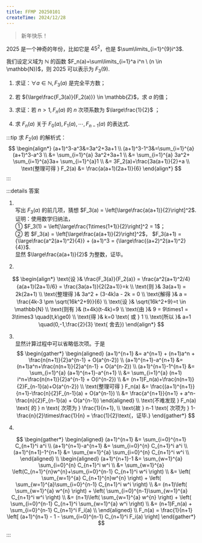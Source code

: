```yaml
---
title: FFMP 20250101
createTime: 2024/12/28
---
```


> 新年快乐！

$2025$ 是一个神奇的年份，比如它是 $45^2$，也是 $\sum\limits_{i=1}^{9}i^3$.

我们设定义域为 $\mathbb{N}$ 的函数 $F_n(a)=\sum\limits_{i=1}^a i^n \ (n \in \mathbb{N})$，则 $2025$ 可以表示为 $F_3(9)$.

1. 求证：$\forall a\in\mathbb{N}, F_3(a)$ 是完全平方数；

2. 若 ${\large\frac{F_3(a)}{F_2(a)}} \in \mathbb{Z}$，求 $a$ 的值；

3. 求证：若 $n>1, F_n(a)$ 的 $n$ 次项系数为 $\large\frac{1}{2}$ ；

4. 求 $F_n(a)$ 关于 $F_0(a), F_1(a), \cdots, F_{n-1}(a)$ 的表达式.

:::tip
求 $F_2(a)$ 的解析式：
$$
\begin{align*}
(a+1)^3-a^3&=3a^2+3a+1 \\
(a+1)^3-1^3&=\sum_{i=1}^{a} (a+1)^3-a^3 \\
&= \sum_{i=1}^{a} 3a^2+3a+1 \\
&= \sum_{i=1}^{a} 3a^2+ \sum_{i=1}^{a}3a+ \sum_{i=1}^{a}1 \\
&= 3F_2(a)+\frac{3a(a+1)}{2}+a \\
\text{整理可得 } F_2(a) &= \frac{a(a+1)(2a+1)}{6}
\end{align*}
$$
:::

:::details 答案

1. \
写出 $F_3(a)$ 的前几项，猜想 $F_3(a) = \left[\large\frac{a(a+1)}{2}\right]^2$.  
证明：使用数学归纳法，  
① $F_3(1) = \left[\large\frac{1\times(1+1)}{2}\right]^2 = 1$；  
② 若 $F_3(a) = \left[\large\frac{a(a+1)}{2}\right]^2$，
$F_3(a+1) = {\large\frac{a^2(a+1)^2}{4}} + (a+1)^3 = {\large\frac{(a+2)^2(a+1)^2}{4}}$.  
显然 $\large\frac{a(a+1)}{2}$ 为整数，证毕。

2. 
$$
\begin{align*}
\text{设 }&
\frac{F_3(a)}{F_2(a)}
= \frac{a^2(a+1)^2/4}{a(a+1)(2a+1)/6}
= \frac{3a(a+1)}{2(2a+1)}=k
\\
\text{则 }& 3a(a+1) = 2k(2a+1) \\
\text{整理得 }& 3a^2 + (3-4k)a - 2k = 0 \\
\text{解得 }& a = \frac{4k-3 \pm \sqrt{16k^2+9}}{6} \\
\text{设 }& \sqrt{16k^2+9}=t \in \mathbb{N} \\
\text{则有 }& (t+4k)(t-4k)=9 \\
\text{由 }& 9 = 9\times1 = 3\times3 \quad(t,k\ge0) \\
\text{得 }& k=0 \text{ 或 } 1 \\
\text{所以 }& a=1 \quad(0,-1,\frac{2}{3} \text{ 舍去})
\end{align*}
$$

3. \
显然计算过程中可以省略低次项。于是
$$
\begin{gather*}
\begin{aligned}
(a+1)^{n+1} &= a^{n+1} + (n+1)a^n + \frac{n(n+1)}{2}a^{n-1} + O(a^{n-2}) \\
(a+1)^{n+1}-a^{n+1} &= (n+1)a^n+\frac{n(n+1)}{2}a^{n-1} + O(a^{n-2}) \\
(a+1)^{n+1}-1^{n+1}
&= \sum_{i=1}^{a} (a+1)^{n+1}-a^{n+1} \\
&= \sum_{i=1}^{a} (n+1) i^n+\frac{n(n+1)}{2}a^{n-1} + O(i^{n-2}) \\
&= (n+1)F_n(a)+\frac{n(n+1)}{2}F_{n-1}(a)+O(a^{n-2}) \\
\text{整理可得 } F_n(a) &= \frac{(a+1)^{n+1}}{n+1}-\frac{n}{2}F_{n-1}(a) + O(a^{n-1}) \\
&= \frac{a^{n+1}}{n+1} + a^n-\frac{n}{2}F_{n-1}(a) + O(a^{n-1})
\end{aligned}
\\
\text{不难发现 } F_n(a) \text{ 的 } n \text{ 次项为 } \frac{1}{n+1},
\\
\text{故 } n-1 \text{ 次项为 } 1-\frac{n}{2}\times\frac{1}{n} = \frac{1}{2}\text{，证毕.}
\end{gather*}
$$

4. 
$$
\begin{gather*}
\begin{aligned}
(a+1)^{n+1} &= \sum_{i=0}^{n+1} C_{n+1}^i a^i \\
(a+1)^{n+1}-a^{n+1} &= \sum_{i=0}^{n} C_{n+1}^i a^i \\
(a+1)^{n+1}-1^{n+1} &= \sum_{w=1}^{a} \sum_{i=0}^{n} C_{n+1}^i w^i \\
\end{aligned}
\\
\begin{aligned}
(a+1)^{n+1}-1 &= \sum_{w=1}^{a} \sum_{i=0}^{n} C_{n+1}^i w^i \\
&= \sum_{w=1}^{a} \left(C_{n+1}^{n}w^{n}+\sum_{i=0}^{n-1} C_{n+1}^i w^i \right) \\
&= \left( \sum_{w=1}^{a} C_{n+1}^{n}w^{n} \right) + \left( \sum_{w=1}^{a}\sum_{i=0}^{n-1} C_{n+1}^i w^i \right) \\
&= (n+1)\left( \sum_{w=1}^{a} w^{n} \right) + \left( \sum_{i=0}^{n-1}\sum_{w=1}^{a} C_{n+1}^i w^i \right) \\
&= (n+1)\left( \sum_{w=1}^{a} w^{n} \right) + \left( \sum_{i=0}^{n-1} C_{n+1}^i \sum_{w=1}^{a} w^i \right) \\
&= (n+1)F_n(a) + \sum_{i=0}^{n-1} C_{n+1}^i F_i(a) \\
\end{aligned}
\\
F_n(a) = \frac{1}{n+1} \left[ (a+1)^{n+1} - 1 - \sum_{i=0}^{n-1} C_{n+1}^i F_i(a) \right] 
\end{gather*}
$$

:::